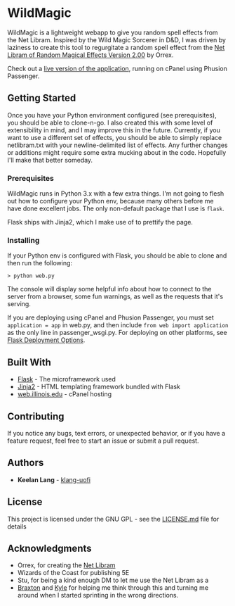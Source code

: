 # WildMagic

WildMagic is a lightweight webapp to give you random spell effects from the Net Libram. Inspired by the Wild Magic Sorcerer in D&D, I was driven by laziness to create this tool to regurgitate a random spell effect from the [Net Libram of Random Magical Effects Version 2.00](https://centralia.aquest.com/downloads/NLRMEv2.pdf) by Orrex.

Check out a [live version of the application](http://wildmagic.web.illinois.edu/), running on cPanel using Phusion Passenger.

## Getting Started

Once you have your Python environment configured (see prerequisites), you should be able to clone-n-go. I also created this with some level of extensibility in mind, and I may improve this in the future. Currently, if you want to use a different set of effects, you should be able to simply replace netlibram.txt with your newline-delimited list of effects. Any further changes or additions might require some extra mucking about in the code. Hopefully I'll make that better someday.

### Prerequisites

WildMagic runs in Python 3.x with a few extra things. I'm not going to flesh out how to configure your Python env, because many others before me have done excellent jobs. The only non-default package that I use is `flask`.

Flask ships with Jinja2, which I make use of to prettify the page.

### Installing

If your Python env is configured with Flask, you should be able to clone and then run the following:

```
> python web.py
```
The console will display some helpful info about how to connect to the server from a browser, some fun warnings, as well as the requests that it's serving.

If you are deploying using cPanel and Phusion Passenger, you must set `application = app` in web.py, and then include `from web import application` as the only line in passenger_wsgi.py. For deploying on other platforms, see [Flask Deployment Options](http://flask.pocoo.org/docs/1.0/deploying/).

## Built With

* [Flask](http://flask.pocoo.org/) - The microframework used
* [Jinja2](http://jinja.pocoo.org/) - HTML templating framework bundled with Flask
* [web.illinois.edu](https://web.illinois.edu/) - cPanel hosting 

## Contributing

If you notice any bugs, text errors, or unexpected behavior, or if you have a feature request, feel free to start an issue or submit a pull request.

## Authors

* **Keelan Lang** - [klang-uofi](https://github.com/klang-uofi/)

## License

This project is licensed under the GNU GPL - see the [LICENSE.md](LICENSE.md) file for details

## Acknowledgments

* Orrex, for creating the [Net Libram](https://centralia.aquest.com/downloads/NLRMEv2.pdf)
* Wizards of the Coast for publishing 5E
* Stu, for being a kind enough DM to let me use the Net Libram as a 
* [Braxton](https://github.com/heptahedron) and [Kyle](https://github.com/kamitch2) for helping me think through this and turning me around when I started sprinting in the wrong directions.
